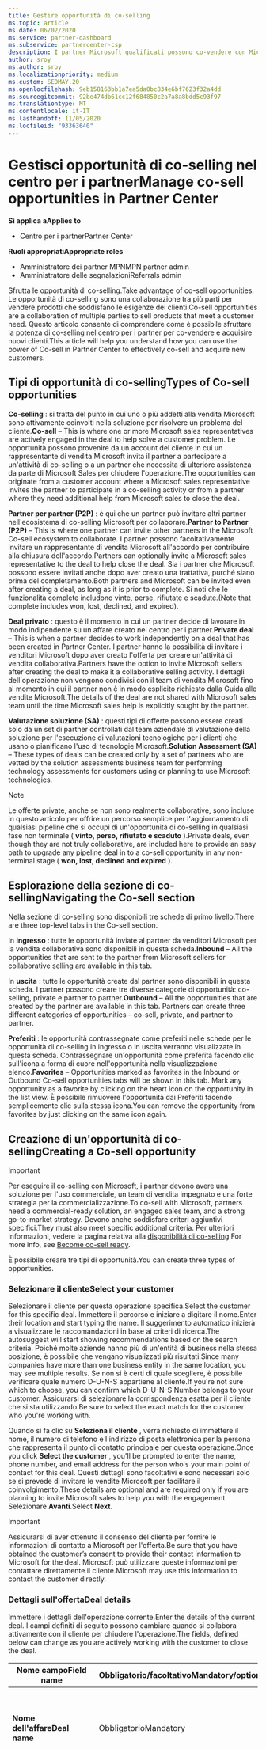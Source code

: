 ```yaml
---
title: Gestire opportunità di co-selling
ms.topic: article
ms.date: 06/02/2020
ms.service: partner-dashboard
ms.subservice: partnercenter-csp
description: I partner Microsoft qualificati possono co-vendere con Microsoft. Scopri come definire le offerte, invitare Microsoft a collaborare o visualizzare le offerte inviate.
author: sroy
ms.author: sroy
ms.localizationpriority: medium
ms.custom: SEOMAY.20
ms.openlocfilehash: 9eb158163bb1a7ea5da0bc834e6bf7623f32a4dd
ms.sourcegitcommit: 92be474db61cc12f684850c2a7a8a8bdd5c93f97
ms.translationtype: MT
ms.contentlocale: it-IT
ms.lasthandoff: 11/05/2020
ms.locfileid: "93363640"
---
```

# <a name="manage-co-sell-opportunities-in-partner-center"></a><span data-ttu-id="d4bce-104">Gestisci opportunità di co-selling nel centro per i partner</span><span class="sxs-lookup"><span data-stu-id="d4bce-104">Manage co-sell opportunities in Partner Center</span></span>

<span data-ttu-id="d4bce-105">**Si applica a**</span><span class="sxs-lookup"><span data-stu-id="d4bce-105">**Applies to**</span></span>

- <span data-ttu-id="d4bce-106">Centro per i partner</span><span class="sxs-lookup"><span data-stu-id="d4bce-106">Partner Center</span></span>

<span data-ttu-id="d4bce-107">**Ruoli appropriati**</span><span class="sxs-lookup"><span data-stu-id="d4bce-107">**Appropriate roles**</span></span>

- <span data-ttu-id="d4bce-108">Amministratore dei partner MPN</span><span class="sxs-lookup"><span data-stu-id="d4bce-108">MPN partner admin</span></span>
- <span data-ttu-id="d4bce-109">Amministratore delle segnalazioni</span><span class="sxs-lookup"><span data-stu-id="d4bce-109">Referrals admin</span></span>

<span data-ttu-id="d4bce-110">Sfrutta le opportunità di co-selling.</span><span class="sxs-lookup"><span data-stu-id="d4bce-110">Take advantage of co-sell opportunities.</span></span>  <span data-ttu-id="d4bce-111">Le opportunità di co-selling sono una collaborazione tra più parti per vendere prodotti che soddisfano le esigenze dei clienti.</span><span class="sxs-lookup"><span data-stu-id="d4bce-111">Co-sell opportunities are a collaboration of multiple parties to sell products that meet a customer need.</span></span> <span data-ttu-id="d4bce-112">Questo articolo consente di comprendere come è possibile sfruttare la potenza di co-selling nel centro per i partner per co-vendere e acquisire nuovi clienti.</span><span class="sxs-lookup"><span data-stu-id="d4bce-112">This article will help you understand how you can use the power of Co-sell in Partner Center to effectively co-sell and acquire new customers.</span></span>

## <a name="types-of-co-sell-opportunities"></a><span data-ttu-id="d4bce-113">Tipi di opportunità di co-selling</span><span class="sxs-lookup"><span data-stu-id="d4bce-113">Types of Co-sell opportunities</span></span>

<span data-ttu-id="d4bce-114">**Co-selling** : si tratta del punto in cui uno o più addetti alla vendita Microsoft sono attivamente coinvolti nella soluzione per risolvere un problema del cliente.</span><span class="sxs-lookup"><span data-stu-id="d4bce-114">**Co-sell** – This is where one or more Microsoft sales representatives are actively engaged in the deal to help solve a customer problem.</span></span> <span data-ttu-id="d4bce-115">Le opportunità possono provenire da un account del cliente in cui un rappresentante di vendita Microsoft invita il partner a partecipare a un'attività di co-selling o a un partner che necessita di ulteriore assistenza da parte di Microsoft Sales per chiudere l'operazione.</span><span class="sxs-lookup"><span data-stu-id="d4bce-115">The opportunities can originate from a customer account where a Microsoft sales representative invites the partner to participate in a co-selling activity or from a partner where they need additional help from Microsoft sales to close the deal.</span></span>

<span data-ttu-id="d4bce-116">**Partner per partner (P2P)** : è qui che un partner può invitare altri partner nell'ecosistema di co-selling Microsoft per collaborare.</span><span class="sxs-lookup"><span data-stu-id="d4bce-116">**Partner to Partner (P2P)** – This is where one partner can invite other partners in the Microsoft Co-sell ecosystem to collaborate.</span></span> <span data-ttu-id="d4bce-117">I partner possono facoltativamente invitare un rappresentante di vendita Microsoft all'accordo per contribuire alla chiusura dell'accordo.</span><span class="sxs-lookup"><span data-stu-id="d4bce-117">Partners can optionally invite a Microsoft sales representative to the deal to help close the deal.</span></span> <span data-ttu-id="d4bce-118">Sia i partner che Microsoft possono essere invitati anche dopo aver creato una trattativa, purché siano prima del completamento.</span><span class="sxs-lookup"><span data-stu-id="d4bce-118">Both partners and Microsoft can be invited even after creating a deal, as long as it is prior to complete.</span></span> <span data-ttu-id="d4bce-119">Si noti che le funzionalità complete includono vinte, perse, rifiutate e scadute.</span><span class="sxs-lookup"><span data-stu-id="d4bce-119">(Note that complete includes won, lost, declined, and expired).</span></span>

<span data-ttu-id="d4bce-120">**Deal privato** : questo è il momento in cui un partner decide di lavorare in modo indipendente su un affare creato nel centro per i partner.</span><span class="sxs-lookup"><span data-stu-id="d4bce-120">**Private deal** – This is when a partner decides to work independently on a deal that has been created in  Partner Center.</span></span> <span data-ttu-id="d4bce-121">I partner hanno la possibilità di invitare i venditori Microsoft dopo aver creato l'offerta per creare un'attività di vendita collaborativa.</span><span class="sxs-lookup"><span data-stu-id="d4bce-121">Partners have the option to invite Microsoft sellers after creating the deal to make it a collaborative selling activity.</span></span> <span data-ttu-id="d4bce-122">I dettagli dell'operazione non vengono condivisi con il team di vendita Microsoft fino al momento in cui il partner non è in modo esplicito richiesto dalla Guida alle vendite Microsoft.</span><span class="sxs-lookup"><span data-stu-id="d4bce-122">The details of the deal are not shared with Microsoft sales team until the time Microsoft sales help is explicitly sought by the partner.</span></span>

<span data-ttu-id="d4bce-123">**Valutazione soluzione (SA)** : questi tipi di offerte possono essere creati solo da un set di partner controllati dal team aziendale di valutazione della soluzione per l'esecuzione di valutazioni tecnologiche per i clienti che usano o pianificano l'uso di tecnologie Microsoft.</span><span class="sxs-lookup"><span data-stu-id="d4bce-123">**Solution Assessment (SA)** – These types of deals can be created only by a set of partners who are vetted by the solution assessments business team for performing technology assessments for customers using or planning to use Microsoft technologies.</span></span>

> [!NOTE]
> <span data-ttu-id="d4bce-124">Le offerte private, anche se non sono realmente collaborative, sono incluse in questo articolo per offrire un percorso semplice per l'aggiornamento di qualsiasi pipeline che si occupi di un'opportunità di co-selling in qualsiasi fase non terminale ( **vinto, perso, rifiutato e scaduto** ).</span><span class="sxs-lookup"><span data-stu-id="d4bce-124">Private deals, even though they are not truly collaborative, are included here  to provide an easy path to upgrade any pipeline deal in to a co-sell opportunity in any non-terminal stage ( **won, lost, declined and expired** ).</span></span>

## <a name="navigating-the-co-sell-section"></a><span data-ttu-id="d4bce-125">Esplorazione della sezione di co-selling</span><span class="sxs-lookup"><span data-stu-id="d4bce-125">Navigating the Co-sell section</span></span>

<span data-ttu-id="d4bce-126">Nella sezione di co-selling sono disponibili tre schede di primo livello.</span><span class="sxs-lookup"><span data-stu-id="d4bce-126">There are three top-level tabs in the Co-sell section.</span></span>

<span data-ttu-id="d4bce-127">In **ingresso** : tutte le opportunità inviate al partner da venditori Microsoft per la vendita collaborativa sono disponibili in questa scheda.</span><span class="sxs-lookup"><span data-stu-id="d4bce-127">**Inbound** – All the opportunities that are sent to the partner from Microsoft sellers for collaborative selling are available in this tab.</span></span>

<span data-ttu-id="d4bce-128">In **uscita** : tutte le opportunità create dal partner sono disponibili in questa scheda. I partner possono creare tre diverse categorie di opportunità: co-selling, private e partner to partner.</span><span class="sxs-lookup"><span data-stu-id="d4bce-128">**Outbound** – All the opportunities that are created by the partner are available in this tab. Partners can create three different categories of opportunities – co-sell, private, and partner to partner.</span></span>

<span data-ttu-id="d4bce-129">**Preferiti** : le opportunità contrassegnate come preferiti nelle schede per le opportunità di co-selling in ingresso o in uscita verranno visualizzate in questa scheda. Contrassegnare un'opportunità come preferita facendo clic sull'icona a forma di cuore nell'opportunità nella visualizzazione elenco.</span><span class="sxs-lookup"><span data-stu-id="d4bce-129">**Favorites** – Opportunities marked as favorites in the Inbound or Outbound Co-sell opportunities tabs will be shown in this tab. Mark any opportunity as a favorite by clicking on the heart icon on the opportunity in the list view.</span></span> <span data-ttu-id="d4bce-130">È possibile rimuovere l'opportunità dai Preferiti facendo semplicemente clic sulla stessa icona.</span><span class="sxs-lookup"><span data-stu-id="d4bce-130">You can remove the opportunity from favorites by just clicking on the same icon again.</span></span>

## <a name="creating-a-co-sell-opportunity"></a><span data-ttu-id="d4bce-131">Creazione di un'opportunità di co-selling</span><span class="sxs-lookup"><span data-stu-id="d4bce-131">Creating a Co-sell opportunity</span></span>

> [!IMPORTANT]
> <span data-ttu-id="d4bce-132">Per eseguire il co-selling con Microsoft, i partner devono avere una soluzione per l'uso commerciale, un team di vendita impegnato e una forte strategia per la commercializzazione.</span><span class="sxs-lookup"><span data-stu-id="d4bce-132">To co-sell with Microsoft, partners need a commercial-ready solution, an engaged sales team, and a strong go-to-market strategy.</span></span> <span data-ttu-id="d4bce-133">Devono anche soddisfare criteri aggiuntivi specifici.</span><span class="sxs-lookup"><span data-stu-id="d4bce-133">They must also meet specific additional criteria.</span></span> <span data-ttu-id="d4bce-134">Per ulteriori informazioni, vedere la pagina relativa alla [disponibilità di co-selling](https://partner.microsoft.com/reach-customers/selling-with-microsoft#become-ready).</span><span class="sxs-lookup"><span data-stu-id="d4bce-134">For more info, see [Become co-sell ready](https://partner.microsoft.com/reach-customers/selling-with-microsoft#become-ready).</span></span>

<span data-ttu-id="d4bce-135">È possibile creare tre tipi di opportunità.</span><span class="sxs-lookup"><span data-stu-id="d4bce-135">You can create three types of opportunities.</span></span>

### <a name="select-your-customer"></a><span data-ttu-id="d4bce-136">Selezionare il cliente</span><span class="sxs-lookup"><span data-stu-id="d4bce-136">Select your customer</span></span>

<span data-ttu-id="d4bce-137">Selezionare il cliente per questa operazione specifica.</span><span class="sxs-lookup"><span data-stu-id="d4bce-137">Select the customer for this specific deal.</span></span> <span data-ttu-id="d4bce-138">Immettere il percorso e iniziare a digitare il nome.</span><span class="sxs-lookup"><span data-stu-id="d4bce-138">Enter their location and start typing the name.</span></span> <span data-ttu-id="d4bce-139">Il suggerimento automatico inizierà a visualizzare le raccomandazioni in base ai criteri di ricerca.</span><span class="sxs-lookup"><span data-stu-id="d4bce-139">The autosuggest will start showing recommendations based on the search criteria.</span></span> <span data-ttu-id="d4bce-140">Poiché molte aziende hanno più di un'entità di business nella stessa posizione, è possibile che vengano visualizzati più risultati.</span><span class="sxs-lookup"><span data-stu-id="d4bce-140">Since many companies have more than one business entity in the same location, you may see multiple results.</span></span> <span data-ttu-id="d4bce-141">Se non si è certi di quale scegliere, è possibile verificare quale numero D-U-N-S appartiene al cliente.</span><span class="sxs-lookup"><span data-stu-id="d4bce-141">If you're not sure which to choose, you can confirm which D-U-N-S Number belongs to your customer.</span></span> <span data-ttu-id="d4bce-142">Assicurarsi di selezionare la corrispondenza esatta per il cliente che si sta utilizzando.</span><span class="sxs-lookup"><span data-stu-id="d4bce-142">Be sure to select the exact match for the customer who you're working with.</span></span>

<span data-ttu-id="d4bce-143">Quando si fa clic su **Seleziona il cliente** , verrà richiesto di immettere il nome, il numero di telefono e l'indirizzo di posta elettronica per la persona che rappresenta il punto di contatto principale per questa operazione.</span><span class="sxs-lookup"><span data-stu-id="d4bce-143">Once you click **Select the customer** , you'll be prompted to enter the name, phone number, and email address for the person who's your main point of contact for this deal.</span></span> <span data-ttu-id="d4bce-144">Questi dettagli sono facoltativi e sono necessari solo se si prevede di invitare le vendite Microsoft per facilitare il coinvolgimento.</span><span class="sxs-lookup"><span data-stu-id="d4bce-144">These details are optional and are required only if you are planning to invite Microsoft sales to help you with the engagement.</span></span> <span data-ttu-id="d4bce-145">Selezionare **Avanti**.</span><span class="sxs-lookup"><span data-stu-id="d4bce-145">Select **Next**.</span></span>

> [!IMPORTANT]
> <span data-ttu-id="d4bce-146">Assicurarsi di aver ottenuto il consenso del cliente per fornire le informazioni di contatto a Microsoft per l'offerta.</span><span class="sxs-lookup"><span data-stu-id="d4bce-146">Be sure that you have obtained the customer’s consent to provide their contact information to Microsoft for the deal.</span></span> <span data-ttu-id="d4bce-147">Microsoft può utilizzare queste informazioni per contattare direttamente il cliente.</span><span class="sxs-lookup"><span data-stu-id="d4bce-147">Microsoft may use this information to contact the customer directly.</span></span>

### <a name="deal-details"></a><span data-ttu-id="d4bce-148">Dettagli sull'offerta</span><span class="sxs-lookup"><span data-stu-id="d4bce-148">Deal details</span></span>

<span data-ttu-id="d4bce-149">Immettere i dettagli dell'operazione corrente.</span><span class="sxs-lookup"><span data-stu-id="d4bce-149">Enter the details of the current deal.</span></span> <span data-ttu-id="d4bce-150">I campi definiti di seguito possono cambiare quando si collabora attivamente con il cliente per chiudere l'operazione.</span><span class="sxs-lookup"><span data-stu-id="d4bce-150">The fields, defined below can change as you are  actively working with the customer to close the deal.</span></span>

| <span data-ttu-id="d4bce-151">**Nome campo**</span><span class="sxs-lookup"><span data-stu-id="d4bce-151">**Field name**</span></span> | <span data-ttu-id="d4bce-152">**Obbligatorio/facoltativo**</span><span class="sxs-lookup"><span data-stu-id="d4bce-152">**Mandatory/optional**</span></span> | <span data-ttu-id="d4bce-153">**Informazioni dettagliate**</span><span class="sxs-lookup"><span data-stu-id="d4bce-153">**Details**</span></span> |
|-------------|--------|-------|
|<span data-ttu-id="d4bce-154">**Nome dell'affare**</span><span class="sxs-lookup"><span data-stu-id="d4bce-154">**Deal name**</span></span> | <span data-ttu-id="d4bce-155">Obbligatorio</span><span class="sxs-lookup"><span data-stu-id="d4bce-155">Mandatory</span></span> | <span data-ttu-id="d4bce-156">Nome descrittivo per identificare l'operazione in un secondo momento.</span><span class="sxs-lookup"><span data-stu-id="d4bce-156">The friendly name to identify your deal at a later point of time.</span></span> |
|<span data-ttu-id="d4bce-157">**Posizione**</span><span class="sxs-lookup"><span data-stu-id="d4bce-157">**Location**</span></span>| <span data-ttu-id="d4bce-158">Obbligatorio</span><span class="sxs-lookup"><span data-stu-id="d4bce-158">Mandatory</span></span> | <span data-ttu-id="d4bce-159">Ambito del percorso MPN del riferimento.</span><span class="sxs-lookup"><span data-stu-id="d4bce-159">The MPN location scope of the referral.</span></span> <span data-ttu-id="d4bce-160">I riferimenti agli utenti con questo ambito di località possono visualizzare i riferimenti se fanno parte del team.</span><span class="sxs-lookup"><span data-stu-id="d4bce-160">Referral users with this location scope can view the referrals if they are part of the team.</span></span> <span data-ttu-id="d4bce-161">I riferimenti agli amministratori e agli amministratori di riferimento con ambito globale possono visualizzare i riferimenti indipendentemente dalla posizione.</span><span class="sxs-lookup"><span data-stu-id="d4bce-161">Referral admins and referral admins with global scope can view the referrals irrespective of the location.</span></span> <span data-ttu-id="d4bce-162">Non è possibile modificare il percorso dopo aver creato il riferimento.</span><span class="sxs-lookup"><span data-stu-id="d4bce-162">Location cannot be edited after creating the referral.</span></span>|
|<span data-ttu-id="d4bce-163">**Valore stimato**</span><span class="sxs-lookup"><span data-stu-id="d4bce-163">**Estimated value**</span></span> | <span data-ttu-id="d4bce-164">Obbligatorio</span><span class="sxs-lookup"><span data-stu-id="d4bce-164">Mandatory</span></span> | <span data-ttu-id="d4bce-165">Il valore dell'operazione in base alle informazioni disponibili durante la creazione dell'operazione.</span><span class="sxs-lookup"><span data-stu-id="d4bce-165">The value of the deal based on the information available while creating the deal.</span></span>|
|<span data-ttu-id="d4bce-166">**Data di chiusura stimata**</span><span class="sxs-lookup"><span data-stu-id="d4bce-166">**Estimated close date**</span></span>| <span data-ttu-id="d4bce-167">Obbligatorio</span><span class="sxs-lookup"><span data-stu-id="d4bce-167">Mandatory</span></span>| <span data-ttu-id="d4bce-168">Data in base alla quale si prevede di chiudere l'accordo con il cliente.</span><span class="sxs-lookup"><span data-stu-id="d4bce-168">The date by which you expect to close the deal with the customer.</span></span> |
|<span data-ttu-id="d4bce-169">**ID CRM**</span><span class="sxs-lookup"><span data-stu-id="d4bce-169">**CRM ID**</span></span>| <span data-ttu-id="d4bce-170">Facoltativo</span><span class="sxs-lookup"><span data-stu-id="d4bce-170">Optional</span></span> | <span data-ttu-id="d4bce-171">Contrassegnare l'operazione con l'ID dell'opportunità nel rispettivo CRM a scopo di verifica.</span><span class="sxs-lookup"><span data-stu-id="d4bce-171">Tag the deal with the ID of the opportunity in your respective CRM for tracking purpose.</span></span>|
|<span data-ttu-id="d4bce-172">**ID campagna di marketing**</span><span class="sxs-lookup"><span data-stu-id="d4bce-172">**Marketing campaign ID**</span></span>| <span data-ttu-id="d4bce-173">Facoltativo</span><span class="sxs-lookup"><span data-stu-id="d4bce-173">Optional</span></span> | <span data-ttu-id="d4bce-174">Acquisisci la campagna di marketing che ha generato il problema.</span><span class="sxs-lookup"><span data-stu-id="d4bce-174">Capture the marketing campaign that resulted in the deal.</span></span> <span data-ttu-id="d4bce-175">Questo file può aiutare a tenere traccia del ROI di una determinata campagna se si contrassegnano tutte le offerte originate dalla campagna con lo stesso ID.</span><span class="sxs-lookup"><span data-stu-id="d4bce-175">This filed can help you track the ROI of a certain campaign if you tag all the deals originating from the campaign with the same ID.</span></span>|
|<span data-ttu-id="d4bce-176">**Note**</span><span class="sxs-lookup"><span data-stu-id="d4bce-176">**Notes**</span></span>| <span data-ttu-id="d4bce-177">Facoltativo</span><span class="sxs-lookup"><span data-stu-id="d4bce-177">Optional</span></span> | <span data-ttu-id="d4bce-178">Aggiornare tutte le informazioni più recenti per fornire visibilità ad altri dipendenti della società che operano sulla stessa attività o per provare a comprendere lo stato attuale dell'affare.</span><span class="sxs-lookup"><span data-stu-id="d4bce-178">Update all the latest information to provide visibility to other employees from your company working on the same deal or trying to understand the current state of the deal.</span></span> <span data-ttu-id="d4bce-179">È anche possibile usarlo come comunicazione su record per le discussioni tra i venditori Microsoft o altri partner con la società.</span><span class="sxs-lookup"><span data-stu-id="d4bce-179">You can also use this as a communication on record for discussions between Microsoft sellers/other partners with your company.</span></span>|

### <a name="add-team-members"></a><span data-ttu-id="d4bce-180">Aggiungere membri al team</span><span class="sxs-lookup"><span data-stu-id="d4bce-180">Add team members</span></span>

<span data-ttu-id="d4bce-181">Dopo aver aggiunto i dettagli dell'operazione, aggiungere i dipendenti che lavoreranno a questa operazione specifica.</span><span class="sxs-lookup"><span data-stu-id="d4bce-181">After adding the deal details, add the employees that will be working on this specific deal.</span></span> <span data-ttu-id="d4bce-182">Sarà necessario immettere il nome, il numero di telefono e l'indirizzo di posta elettronica del dipendente.</span><span class="sxs-lookup"><span data-stu-id="d4bce-182">You will need to enter the name, phone number, and email address of the employee.</span></span> <span data-ttu-id="d4bce-183">Questi dettagli sono obbligatori ed è necessario avere almeno un contatto con tutti i dettagli immessi per creare un'operazione.</span><span class="sxs-lookup"><span data-stu-id="d4bce-183">These details are mandatory, and you need to have at least one contact with all the details entered for you to create a deal.</span></span> <span data-ttu-id="d4bce-184">Questi dettagli possono essere modificati anche dopo la creazione di una trattativa.</span><span class="sxs-lookup"><span data-stu-id="d4bce-184">These details can be changed even after creating a deal.</span></span> <span data-ttu-id="d4bce-185">I contatti recenti dalle trattative precedenti vengono visualizzati sul lato destro per aggiungerli rapidamente all'affare.</span><span class="sxs-lookup"><span data-stu-id="d4bce-185">Recent contacts from your previous deals are shown on the right side for you to quickly add them to the deal.</span></span> <span data-ttu-id="d4bce-186">Per le offerte P2P, il team può avere dipendenti della società e della società che invia l'invito.</span><span class="sxs-lookup"><span data-stu-id="d4bce-186">For P2P deals, the team can have employees from both your company and the company sending the invitation.</span></span>

### <a name="add-solutions"></a><span data-ttu-id="d4bce-187">Aggiungi soluzioni</span><span class="sxs-lookup"><span data-stu-id="d4bce-187">Add solution(s)</span></span>

<span data-ttu-id="d4bce-188">In questa sezione è necessario fornire le informazioni correlate alle soluzioni che faranno parte di questa operazione.</span><span class="sxs-lookup"><span data-stu-id="d4bce-188">In this section, you need to provide the information related to the solutions that will be part of this deal.</span></span> <span data-ttu-id="d4bce-189">Si tratta di una sezione obbligatoria in cui è necessario aggiungere almeno una soluzione per creare un'operazione.</span><span class="sxs-lookup"><span data-stu-id="d4bce-189">This is a mandatory section where you must add at least one solution to create a deal.</span></span> <span data-ttu-id="d4bce-190">I dettagli della soluzione possono essere modificati dopo la creazione di una trattativa.</span><span class="sxs-lookup"><span data-stu-id="d4bce-190">The solution details can be changed after creating a deal.</span></span> <span data-ttu-id="d4bce-191">Sono disponibili più tipi di soluzioni che possono essere aggiunte a un'operazione, descritte di seguito.</span><span class="sxs-lookup"><span data-stu-id="d4bce-191">There are multiple types of solutions that can be added to a deal, which are described below</span></span>

- <span data-ttu-id="d4bce-192">**Soluzioni aziendali:** Si tratta di soluzioni pronte per la co-selling pubblicate dall'azienda</span><span class="sxs-lookup"><span data-stu-id="d4bce-192">**My company’s solutions:** These are co-sell ready solutions that are published by your company</span></span>
- <span data-ttu-id="d4bce-193">**Microsoft:** Si tratta di soluzioni di proprietà di Microsoft</span><span class="sxs-lookup"><span data-stu-id="d4bce-193">**Microsoft:** These are solutions owned by Microsoft</span></span>
- <span data-ttu-id="d4bce-194">**Altre soluzioni di terze parti:** Si tratta di soluzioni pronte per la co-selling pubblicate da altri partner nell'ecosistema di co-selling Microsoft</span><span class="sxs-lookup"><span data-stu-id="d4bce-194">**Other third-party solutions:** These are co-sell ready solutions that are published by other partners in the Microsoft co-sell ecosystem</span></span>
- <span data-ttu-id="d4bce-195">**Valutazioni della soluzione:** Questi sono i tipi di valutazione che possono essere selezionati da un partner idoneo in base alle esigenze del cliente</span><span class="sxs-lookup"><span data-stu-id="d4bce-195">**Solution Assessments:** These are the assessment types, which an eligible partner can select based on the customer need</span></span>

> [!Important]
> <span data-ttu-id="d4bce-196">È possibile selezionare un solo tipo di valutazione per un'operazione di valutazione della soluzione e non è possibile aggiungere altre soluzioni.</span><span class="sxs-lookup"><span data-stu-id="d4bce-196">Only one assessment type can be selected for a solution assessment deal and no other solutions can be added.</span></span> <span data-ttu-id="d4bce-197">Una volta selezionata la valutazione della soluzione, il partner deve scegliere il percorso per la creazione della valutazione.</span><span class="sxs-lookup"><span data-stu-id="d4bce-197">Once a solution assessment is selected, the partner has to choose the location for which the assessment is being created.</span></span> <span data-ttu-id="d4bce-198">Questa operazione è necessaria per i pagamenti corretti per gli incentivi.</span><span class="sxs-lookup"><span data-stu-id="d4bce-198">This is needed for correct incentive payouts.</span></span>

<span data-ttu-id="d4bce-199">Dopo aver fornito le informazioni sulla soluzione, fare clic su Avanti per passare alla sezione in cui è possibile decidere il tipo di vendita.</span><span class="sxs-lookup"><span data-stu-id="d4bce-199">Once you have provided the solution information, select Next to move to the section where you can decide the selling type.</span></span> <span data-ttu-id="d4bce-200">Se si scelgono soluzioni dalle prime tre opzioni e non da una valutazione della soluzione, sono disponibili tre opzioni:</span><span class="sxs-lookup"><span data-stu-id="d4bce-200">You have three options if you chose solutions from the first three options and not a solution assessment:</span></span>

<span data-ttu-id="d4bce-201">**Deal privato** : se non si invita Microsoft e si crea un impegno in questo passaggio, sarà di tipo pipeline privata.</span><span class="sxs-lookup"><span data-stu-id="d4bce-201">**Private deal** : If you don’t invite Microsoft and create an engagement at this step, it will be of the type private pipeline.</span></span> <span data-ttu-id="d4bce-202">I venditori Microsoft non avranno visibilità sui dettagli di questa trattativa.</span><span class="sxs-lookup"><span data-stu-id="d4bce-202">Microsoft sellers will have no visibility into the details of this deal.</span></span>

> [!Important]
> <span data-ttu-id="d4bce-203">La registrazione dell'accordo non è applicabile per le offerte private.</span><span class="sxs-lookup"><span data-stu-id="d4bce-203">Deal registration is not applicable for Private deals.</span></span> <span data-ttu-id="d4bce-204">Prestare attenzione durante la creazione di un affare privato con soluzioni idonee per gli incentivi, in quanto non saranno idonee per la registrazione di Deal nel centro per i partner.</span><span class="sxs-lookup"><span data-stu-id="d4bce-204">Exercise caution while creating a private deal with incentive eligible solutions as they will not be eligible for deal registration in Partner Center.</span></span>

<span data-ttu-id="d4bce-205">**Deal di co-selling:** Se si seleziona un'opzione diversa da quella predefinita per la domanda **"identificare il tipo di supporto da Microsoft"** , l'affare si riferisce a un'operazione di co-selling in cui un venditore Microsoft può potenzialmente aiutarti a chiudere l'accordo.</span><span class="sxs-lookup"><span data-stu-id="d4bce-205">**Co-sell deal:** If you select any option other than the default selection for the question **“Identify the type of help you'd like from Microsoft”** , the deal turns in to a co-sell deal where a Microsoft seller can potentially help you with closing the deal.</span></span> <span data-ttu-id="d4bce-206">Una richiesta di assistenza da parte di Microsoft non garantisce che un venditore Microsoft parteciperà all'accordo.</span><span class="sxs-lookup"><span data-stu-id="d4bce-206">A request for help from Microsoft is no guarantee that a Microsoft seller will participate in the deal.</span></span> <span data-ttu-id="d4bce-207">I rappresentanti di vendita Microsoft hanno a disposizione 14 giorni per decidere se desiderano partecipare.</span><span class="sxs-lookup"><span data-stu-id="d4bce-207">Microsoft sales representatives have 14 days to decide if they want to participate.</span></span> <span data-ttu-id="d4bce-208">Nella sezione Note, assicurarsi di identificare il tipo di Guida desiderato.</span><span class="sxs-lookup"><span data-stu-id="d4bce-208">In the notes section, be sure to identify the type of help you want.</span></span>

<span data-ttu-id="d4bce-209">**Deal da partner a partner (P2P)** : è possibile invitare altri partner nell'affare facendo clic sul collegamento invita partner.</span><span class="sxs-lookup"><span data-stu-id="d4bce-209">**Partner to Partner (P2P) deal** : You can invite other partners to the deal by clicking on the Invite partner link.</span></span> <span data-ttu-id="d4bce-210">Di seguito è riportato il processo per la creazione di un affare P2P.</span><span class="sxs-lookup"><span data-stu-id="d4bce-210">Below is the process for creating a P2P deal.</span></span>

- <span data-ttu-id="d4bce-211">**Selezionare un partner:** Dopo aver fatto clic su invita partner, sarà possibile iniziare a digitare il nome del partner per ottenere l'elenco suggerito di partner corrispondenti al nome immesso.</span><span class="sxs-lookup"><span data-stu-id="d4bce-211">**Select a partner:** After clicking on Invite partner, you will be able to  start typing the partner name to get suggested list of partners matching the name that you are entering.</span></span> <span data-ttu-id="d4bce-212">Selezionare il partner a cui si è interessati per inserire dettagli aggiuntivi per il partner.</span><span class="sxs-lookup"><span data-stu-id="d4bce-212">Select the partner you are interested in to fill additional details for that partner.</span></span> <span data-ttu-id="d4bce-213">È possibile cercare solo i partner che si trovano nell'ecosistema di co-selling Microsoft e che stanno effettuando la transazione nel centro per i partner.</span><span class="sxs-lookup"><span data-stu-id="d4bce-213">You can only search for partners who are in the Microsoft Co-sell ecosystem and are transacting in Partner Center.</span></span>

- <span data-ttu-id="d4bce-214">**Data di chiusura stimata:** Si tratta della data in cui si prevede che il partner invitato debba completare la propria parte dell'operazione.</span><span class="sxs-lookup"><span data-stu-id="d4bce-214">**Estimated close date:** This is the date by which you expect the invited partner to complete their part of the deal.</span></span> <span data-ttu-id="d4bce-215">La data è precompilata in modo da poter scegliere di modificare la data solo se necessario.</span><span class="sxs-lookup"><span data-stu-id="d4bce-215">The date is pre-filled so that you can choose to modify the date only if necessary.</span></span> <span data-ttu-id="d4bce-216">Si tratta di un campo obbligatorio che può essere modificato dal partner da invitare dopo aver creato l'accordo.</span><span class="sxs-lookup"><span data-stu-id="d4bce-216">It is a mandatory field and can be edited by the partner you are inviting after creating the deal.</span></span> <span data-ttu-id="d4bce-217">Il campo non può essere modificato dopo la creazione dell'operazione.</span><span class="sxs-lookup"><span data-stu-id="d4bce-217">You can’t modify this field after creating the deal.</span></span>

- <span data-ttu-id="d4bce-218">**Valore stimato e valuta:** Questo è il valore della questione che il partner invitato avrà nell'intera operazione.</span><span class="sxs-lookup"><span data-stu-id="d4bce-218">**Estimated value and currency:** This is the value of the deal that the invited partner will have in the overall deal.</span></span> <span data-ttu-id="d4bce-219">Assicurarsi di immettere il valore corretto, in modo che il partner invitato possa decidere se desidera partecipare o meno al problema.</span><span class="sxs-lookup"><span data-stu-id="d4bce-219">Make sure that you enter correct value here so that the invited partner can decide if they want to be a part of the deal or not.</span></span> <span data-ttu-id="d4bce-220">Il partner invitato può modificare questo valore dopo la creazione dell'operazione.</span><span class="sxs-lookup"><span data-stu-id="d4bce-220">The invited partner can change this value after creating the deal.</span></span> <span data-ttu-id="d4bce-221">Il campo non può essere modificato dopo la creazione dell'operazione.</span><span class="sxs-lookup"><span data-stu-id="d4bce-221">You cannot modify this field after creating the deal.</span></span>

- <span data-ttu-id="d4bce-222">**Note:** Aggiungere i dettagli per i motivi per cui si invita il partner a partecipare a questa operazione.</span><span class="sxs-lookup"><span data-stu-id="d4bce-222">**Notes:** Add the details for why you are inviting the partner to be a part of this deal.</span></span> <span data-ttu-id="d4bce-223">Le informazioni dettagliate consentiranno al partner invitato di decidere se desiderano partecipare.</span><span class="sxs-lookup"><span data-stu-id="d4bce-223">Detailed information will help the invited partner to decide if they want to participate.</span></span>

- <span data-ttu-id="d4bce-224">**Aggiungere il team:** Aggiungere i dipendenti della società che collaboreranno con il partner invitato.</span><span class="sxs-lookup"><span data-stu-id="d4bce-224">**Add your team:** Add the employees from your company who will be working with the invited partner.</span></span> <span data-ttu-id="d4bce-225">Se il partner invitato accetta l'accordo, potrà aggiungere i propri dipendenti in modo che entrambe le aziende abbiano una visualizzazione dell'intero team che collabora alla trattazione.</span><span class="sxs-lookup"><span data-stu-id="d4bce-225">If the invited partner accepts the deal, they can add their own employees so that both companies have a view of the entire team collaborating on the deal.</span></span> <span data-ttu-id="d4bce-226">È possibile modificare questi dettagli solo prima di creare l'operazione.</span><span class="sxs-lookup"><span data-stu-id="d4bce-226">You can only modify these details before creating the deal.</span></span> <span data-ttu-id="d4bce-227">I dettagli relativi ai dipendenti immessi nei dati dell'affare sono precompilati per semplificare la scelta dei dipendenti che lavorano con questo partner specifico.</span><span class="sxs-lookup"><span data-stu-id="d4bce-227">Employee details entered in your deal data are pre-filled to make it easier for you to choose the employees who be working with this specific partner.</span></span>

- <span data-ttu-id="d4bce-228">**Aggiungi soluzioni:**  Aggiungere alla tabella le soluzioni che si desidera vengano portate dal partner invitato.</span><span class="sxs-lookup"><span data-stu-id="d4bce-228">**Add solutions:**  Add the solutions that you want the invited partner to bring to the table.</span></span> <span data-ttu-id="d4bce-229">Almeno una soluzione è obbligatoria.</span><span class="sxs-lookup"><span data-stu-id="d4bce-229">At least one solution is mandatory.</span></span> <span data-ttu-id="d4bce-230">Il partner invitato può modificare le soluzioni dopo aver accettato l'invito.</span><span class="sxs-lookup"><span data-stu-id="d4bce-230">The invited partner can modify the solutions once they accept the invitation.</span></span>

- <span data-ttu-id="d4bce-231">**Identificare il tipo di guida:** Identificare il tipo di guida: Infine, identificare la guida specifica richiesta dal partner invitato.</span><span class="sxs-lookup"><span data-stu-id="d4bce-231">**Identify the type of help:** Identify the type of help:  Finally, identify the specific help you need from the invited partner.</span></span>

<span data-ttu-id="d4bce-232">Ripetere questa operazione per tutti i partner che si desidera invitare a partecipare a questa operazione.</span><span class="sxs-lookup"><span data-stu-id="d4bce-232">Repeat this for all the partners you want to invite to be a part of this deal.</span></span> <span data-ttu-id="d4bce-233">Un partner per l'offerta partner può anche fare in modo che i venditori Microsoft siano invitati a collaborare con Microsoft e con i partner.</span><span class="sxs-lookup"><span data-stu-id="d4bce-233">A partner to partner deal can also have Microsoft seller involved where you are inviting both Microsoft and the partners to the deal.</span></span> <span data-ttu-id="d4bce-234">È anche possibile invitare Microsoft e i partner in un secondo momento, dopo aver creato l'accordo.</span><span class="sxs-lookup"><span data-stu-id="d4bce-234">You can also invite both Microsoft and the partners later, after creating the deal.</span></span>

## <a name="responding-to-a-co-sell-opportunity"></a><span data-ttu-id="d4bce-235">Risposta a un'opportunità di co-selling</span><span class="sxs-lookup"><span data-stu-id="d4bce-235">Responding to a co-sell opportunity</span></span>

<span data-ttu-id="d4bce-236">Ogni opportunità viene spostata in un ciclo di vita.</span><span class="sxs-lookup"><span data-stu-id="d4bce-236">Each opportunity moves through a life cycle of its own.</span></span>

### <a name="received-stage"></a><span data-ttu-id="d4bce-237">Fase ricezione</span><span class="sxs-lookup"><span data-stu-id="d4bce-237">Received stage</span></span>

<span data-ttu-id="d4bce-238">In questa fase, se è stata ricevuta una nuova opportunità di co-selling da un venditore Microsoft o da altri partner nell'ecosistema di co-selling Microsoft, esaminare i dettagli e contattare il cliente se si desidera ottenere ulteriori informazioni sulle esigenze aziendali.</span><span class="sxs-lookup"><span data-stu-id="d4bce-238">In this stage, if you have received a new Co-sell opportunity either from a Microsoft seller or from other partners in the Microsoft Co-sell ecosystem, review the details, and feel free to contact the customer if you want to learn more about their business needs.</span></span> <span data-ttu-id="d4bce-239">In questa fase è possibile eseguire due operazioni.</span><span class="sxs-lookup"><span data-stu-id="d4bce-239">You can take two actions in this stage.</span></span> <span data-ttu-id="d4bce-240">accettare o rifiutare il riferimento:</span><span class="sxs-lookup"><span data-stu-id="d4bce-240">accept or decline the referral:</span></span>

- <span data-ttu-id="d4bce-241">**Accetta:** Immettere un nome per l'operazione, modificare il valore dell'affare stimato e l'intervallo di tempo di acquisto stimato in base alla verifica.</span><span class="sxs-lookup"><span data-stu-id="d4bce-241">**Accept:** Enter a name for the deal, edit the estimated deal value, and the estimated purchase timeframe based on your review.</span></span> <span data-ttu-id="d4bce-242">Una volta stabilito il contatto con il cliente, è necessario fornire le informazioni nel campo **Note** per ulteriori informazioni su ciò che il cliente sta cercando.</span><span class="sxs-lookup"><span data-stu-id="d4bce-242">Once you established the contact with the customer, you should provide info in the **Notes** field to explain more about what the customer is looking for.</span></span> <span data-ttu-id="d4bce-243">Facoltativamente, è possibile immettere l'ID CRM (solo per riferimento), l'ID della campagna di marketing che ha comportato la rispettiva opportunità e aggiungere contatti dall'azienda che lavorerà a questa operazione.</span><span class="sxs-lookup"><span data-stu-id="d4bce-243">You can optionally enter your CRM ID here (for your reference only), the marketing campaign ID that resulted in the respective opportunity and add contacts from your company who will be working on this deal.</span></span>

- <span data-ttu-id="d4bce-244">Al termine, fare clic su **Avanti**.</span><span class="sxs-lookup"><span data-stu-id="d4bce-244">When you're finished, select **Next**.</span></span> <span data-ttu-id="d4bce-245">Il riferimento verrà spostato nella **fase successiva** , il che significa che si prevede di coinvolgere attivamente il cliente per soddisfare le proprie esigenze.</span><span class="sxs-lookup"><span data-stu-id="d4bce-245">We'll move the referral to **the next stage** , which means you plan to actively engage with the customer to address their need.</span></span> <span data-ttu-id="d4bce-246">Queste informazioni verranno usate anche per aiutare a trovare le offerte simili in futuro.</span><span class="sxs-lookup"><span data-stu-id="d4bce-246">We'll also use this information to help you find similar deals in the future.</span></span>

- <span data-ttu-id="d4bce-247">**Rifiuta** : selezionare il motivo per cui si sta declinando il problema e aggiungere eventuali note che si desidera includere, quindi selezionare **Chiudi l'operazione**.</span><span class="sxs-lookup"><span data-stu-id="d4bce-247">**Decline** : Select the reason you're declining the deal and add any notes you'd like to include, then select **Close deal**.</span></span> <span data-ttu-id="d4bce-248">Verrà archiviato come **rifiutato** e verrà inviata una notifica a Microsoft o al partner che ha inviato questa opportunità.</span><span class="sxs-lookup"><span data-stu-id="d4bce-248">We'll archive it as **Declined** and notify either Microsoft or the partner who sent you this opportunity.</span></span>

- <span data-ttu-id="d4bce-249">Se non si risponde entro il tempo previsto (attualmente 14 giorni), lo si archivierà come **scaduto** e si invierà una notifica a Microsoft o al partner che ha inviato questa opportunità.</span><span class="sxs-lookup"><span data-stu-id="d4bce-249">If you don't respond within the allotted time (currently 14 days), we'll archive it as **Expired** and notify either Microsoft or the partner who sent you this opportunity.</span></span>

### <a name="accepted-stage"></a><span data-ttu-id="d4bce-250">Fase accettata</span><span class="sxs-lookup"><span data-stu-id="d4bce-250">Accepted stage</span></span>

<span data-ttu-id="d4bce-251">Lavora per concludere la trattativa con il cliente.</span><span class="sxs-lookup"><span data-stu-id="d4bce-251">Work to close the deal with the customer.</span></span> <span data-ttu-id="d4bce-252">Se si desidera modificare le informazioni fornite per un riferimento accettato, selezionare **modifica**.</span><span class="sxs-lookup"><span data-stu-id="d4bce-252">If you want to change any of the information you've provided for an accepted referral, select **Edit**.</span></span> <span data-ttu-id="d4bce-253">È quindi possibile aggiornare il nome dell'affare, la data di acquisto stimata, il valore stimato, le note, l'ID CRM e/o l'ID della campagna di marketing.</span><span class="sxs-lookup"><span data-stu-id="d4bce-253">You can then update the deal name, estimated purchase date, estimated value, notes, CRM ID and/or the marketing campaign ID.</span></span>  <span data-ttu-id="d4bce-254">È anche possibile selezionare **Aggiungi il team** per specificare il nome, il numero di telefono e gli indirizzi di posta elettronica di qualsiasi altra persona che sta lavorando al problema.</span><span class="sxs-lookup"><span data-stu-id="d4bce-254">You can also select **Add your team** to provide the name, phone number, and email addresses of any additional people who are working on the deal.</span></span> <span data-ttu-id="d4bce-255">Le soluzioni possono anche essere modificate in base alle esigenze del cliente.</span><span class="sxs-lookup"><span data-stu-id="d4bce-255">Solutions can also be edited based on the customer need.</span></span>

<span data-ttu-id="d4bce-256">Per impostazione predefinita, tutte le offerte create sono in fase di accettazione.</span><span class="sxs-lookup"><span data-stu-id="d4bce-256">All the deals you have created are in Accepted stage by default.</span></span>

<span data-ttu-id="d4bce-257">Una volta iniziato a lavorare sull'accordo, è possibile specificare i dettagli dello stato di avanzamento che si sta effettuando contrassegnando le fasi di vendita nel ciclo di vita dell'accordo.</span><span class="sxs-lookup"><span data-stu-id="d4bce-257">Once you started working on the deal, you can provide the details of the progress that you are making by marking the sales stages in the deal lifecycle.</span></span> <span data-ttu-id="d4bce-258">Il ciclo di vita dell'affare prevede quattro fasi, oltre all'accettazione o alla creazione iniziale e alle fasi finali vinte o perse, come indicato di seguito.</span><span class="sxs-lookup"><span data-stu-id="d4bce-258">There are four stages in the deal lifecycle apart from the initial acceptance or creation and the final won or lost stages as mentioned below.</span></span> <span data-ttu-id="d4bce-259">La fornitura di questi dettagli è facoltativa, ma è consigliabile condividerli per ottenere assistenza temporanea da parte dei rappresentanti di vendita Microsoft in un'offerta di co-selling.</span><span class="sxs-lookup"><span data-stu-id="d4bce-259">Providing these details is optional, but you are highly encouraged to share these to get stage appropriate help from Microsoft sales representatives in a Co-sell deal.</span></span>

:::image type="content" source="images/pscmigration/salesstage.png" alt-text="Immagine che mostra il ciclo di vita dell'accordo in cui è possibile contrassegnare la fase di vendita.":::

> [!Note]
> <span data-ttu-id="d4bce-261">Le fasi di vendita variano se si tratta di una soluzione di valutazione della soluzione.</span><span class="sxs-lookup"><span data-stu-id="d4bce-261">The sales stages will vary if the deal is a solution assessment deal.</span></span> <span data-ttu-id="d4bce-262">Il contrassegno della fase di vendita è **obbligatorio** anche per le offerte di valutazione della soluzione.</span><span class="sxs-lookup"><span data-stu-id="d4bce-262">Marking sales stage is also **mandatory** for solution assessment deals.</span></span> <span data-ttu-id="d4bce-263">Il pulsante **vinto** verrà abilitato solo dopo che tutte le fasi di vendita sono contrassegnate come complete dal partner.</span><span class="sxs-lookup"><span data-stu-id="d4bce-263">**Won** button will be enabled only after all the sales stages are marked as complete by the partner.</span></span>

<span data-ttu-id="d4bce-264">Di seguito è riportata la tabella che mostra le fasi di vendita e le percentuali corrispondenti per le offerte diverse dalle valutazioni della soluzione in base a quanto determinato dal sistema di riferimento del centro per i partner Microsoft.</span><span class="sxs-lookup"><span data-stu-id="d4bce-264">Below is the table showing the sales stages and the corresponding percentages for deals other than solution assessments as determined by the Microsoft Partner Center referrals system.</span></span>

|<span data-ttu-id="d4bce-265">**Nome fase vendita**</span><span class="sxs-lookup"><span data-stu-id="d4bce-265">**Sales stage name**</span></span>|<span data-ttu-id="d4bce-266">**Percentuale fase vendita**</span><span class="sxs-lookup"><span data-stu-id="d4bce-266">**Sales stage percentage**</span></span>|<span data-ttu-id="d4bce-267">**Definizione della fase di vendita**</span><span class="sxs-lookup"><span data-stu-id="d4bce-267">**Definition of sales stage**</span></span>|
|:----|:-----|:-----|
|<span data-ttu-id="d4bce-268">Data di creazione</span><span class="sxs-lookup"><span data-stu-id="d4bce-268">Created</span></span>|<span data-ttu-id="d4bce-269">10%</span><span class="sxs-lookup"><span data-stu-id="d4bce-269">10%</span></span>|<span data-ttu-id="d4bce-270">Creazione di un affare in uscita.</span><span class="sxs-lookup"><span data-stu-id="d4bce-270">Creating an outbound deal.</span></span>|
|<span data-ttu-id="d4bce-271">Accettato</span><span class="sxs-lookup"><span data-stu-id="d4bce-271">Accepted</span></span>|<span data-ttu-id="d4bce-272">10%</span><span class="sxs-lookup"><span data-stu-id="d4bce-272">10%</span></span>|<span data-ttu-id="d4bce-273">Accettazione di un problema in ingresso.</span><span class="sxs-lookup"><span data-stu-id="d4bce-273">Accepting an inbound deal.</span></span>|
|<span data-ttu-id="d4bce-274">Qualified</span><span class="sxs-lookup"><span data-stu-id="d4bce-274">Qualified</span></span>|<span data-ttu-id="d4bce-275">20%</span><span class="sxs-lookup"><span data-stu-id="d4bce-275">20%</span></span>|<span data-ttu-id="d4bce-276">Qualificare il valore dell'affare e i requisiti del cliente prima di procedere.</span><span class="sxs-lookup"><span data-stu-id="d4bce-276">Qualifying the value of the deal and the customer requirements before proceeding further.</span></span>|
|<span data-ttu-id="d4bce-277">Sviluppato</span><span class="sxs-lookup"><span data-stu-id="d4bce-277">Developed</span></span>|<span data-ttu-id="d4bce-278">40%</span><span class="sxs-lookup"><span data-stu-id="d4bce-278">40%</span></span>|<span data-ttu-id="d4bce-279">Lo sviluppo di un ulteriore problema per comprendere i requisiti dettagliati per preparare un modello di verifica o qualsiasi altro elemento necessario per una proposta formale.</span><span class="sxs-lookup"><span data-stu-id="d4bce-279">Developing the deal further to understand the detailed requirements to either prepare a POC or any other artifacts required for a formal proposal.</span></span>|
|<span data-ttu-id="d4bce-280">Proposed</span><span class="sxs-lookup"><span data-stu-id="d4bce-280">Proposed</span></span>|<span data-ttu-id="d4bce-281">60%</span><span class="sxs-lookup"><span data-stu-id="d4bce-281">60%</span></span>|<span data-ttu-id="d4bce-282">Creazione di una proposta formale al cliente in base ai requisiti.</span><span class="sxs-lookup"><span data-stu-id="d4bce-282">Making a formal proposal to the customer based on their requirements.</span></span>|
|<span data-ttu-id="d4bce-283">Negoziata</span><span class="sxs-lookup"><span data-stu-id="d4bce-283">Negotiated</span></span>|<span data-ttu-id="d4bce-284">80%</span><span class="sxs-lookup"><span data-stu-id="d4bce-284">80%</span></span>|<span data-ttu-id="d4bce-285">Negoziazione dei termini finali in base alla proposta per ottenere lo stato finale, vincendo o perdendo l'offerta.</span><span class="sxs-lookup"><span data-stu-id="d4bce-285">Negotiating the final terms based on the proposal to get to the final state – winning or losing the deal.</span></span>|
|<span data-ttu-id="d4bce-286">Won</span><span class="sxs-lookup"><span data-stu-id="d4bce-286">Won</span></span>|<span data-ttu-id="d4bce-287">100%</span><span class="sxs-lookup"><span data-stu-id="d4bce-287">100%</span></span>|<span data-ttu-id="d4bce-288">Contrassegno dell'affare come vinto.</span><span class="sxs-lookup"><span data-stu-id="d4bce-288">Marking the deal as won.</span></span>|

<span data-ttu-id="d4bce-289">Al termine, è possibile eseguire una delle due azioni, ovvero contrassegnare l'operazione come **vinta** o **persa** per segnalare il risultato.</span><span class="sxs-lookup"><span data-stu-id="d4bce-289">When you're finished, you can take one of the two actions, which are marking the deal as **Won** or **Lost** to report the outcome.</span></span>

> [!Note]
> <span data-ttu-id="d4bce-290">Non è necessario che l'azienda segua le stesse fasi di vendita.</span><span class="sxs-lookup"><span data-stu-id="d4bce-290">It is not necessary that your company follows the same sales stages.</span></span> <span data-ttu-id="d4bce-291">Questo è il modo in cui il centro per i partner riconosce le fasi di vendita delle offerte e mappa automaticamente le fasi dell'azienda a queste fasi standard se si passano questi valori usando l'API.</span><span class="sxs-lookup"><span data-stu-id="d4bce-291">This is how Partner Center recognizes the deal sales stages and will automatically map the stages of your company to these standard stages if you are passing these values using the API.</span></span> <span data-ttu-id="d4bce-292">Se si usa il centro per i partner, le percentuali visualizzate nella tabella vengono usate per contrassegnare le fasi di vendita.</span><span class="sxs-lookup"><span data-stu-id="d4bce-292">If you are using the Partner Center UX, the percentages as shown in the table are used to mark the sales stages.</span></span>

> [!Important]
> <span data-ttu-id="d4bce-293">Per alcune soluzioni idonee, dopo aver selezionato vinto verrà richiesto di fornire informazioni aggiuntive per la registrazione dell'affare.</span><span class="sxs-lookup"><span data-stu-id="d4bce-293">For certain eligible solutions, after you select Won, you'll be asked to provide additional information to register your deal.</span></span> <span data-ttu-id="d4bce-294">Microsoft esaminerà le informazioni fornite qui e potrebbe richiedere altri dettagli durante tale processo.</span><span class="sxs-lookup"><span data-stu-id="d4bce-294">Microsoft will review the info you provide here and may ask for additional details during the review process.</span></span> <span data-ttu-id="d4bce-295">Per altre informazioni, vedi [Registrare le trattative](register-deals.md).</span><span class="sxs-lookup"><span data-stu-id="d4bce-295">For more information, see [Register your deals](register-deals.md).</span></span>

<span data-ttu-id="d4bce-296">Un affare sarà idoneo per la registrazione dell'accordo solo se soddisfa tutti i criteri seguenti.</span><span class="sxs-lookup"><span data-stu-id="d4bce-296">A deal will be eligible for deal registration only if it meets all the below criteria.</span></span>

1. <span data-ttu-id="d4bce-297">Microsoft è invitato alla trattativa.</span><span class="sxs-lookup"><span data-stu-id="d4bce-297">Microsoft is invited to the deal.</span></span>
2. <span data-ttu-id="d4bce-298">Microsoft ha accettato l'invito o ha contrassegnato l'accordo come vinto.</span><span class="sxs-lookup"><span data-stu-id="d4bce-298">Microsoft has either accepted the invitation or marked the deal as won.</span></span> <span data-ttu-id="d4bce-299">Per comprendere lo stato di Microsoft, è possibile esaminare la scheda Microsoft sotto i dettagli dell'offerta.</span><span class="sxs-lookup"><span data-stu-id="d4bce-299">You can understand the Microsoft status by looking at the Microsoft card below your deal details.</span></span>
3. <span data-ttu-id="d4bce-300">Si tratta di una soluzione idonea per gli incentivi.</span><span class="sxs-lookup"><span data-stu-id="d4bce-300">There is an incentive eligible solution in the deal.</span></span>

> [!Important]
> <span data-ttu-id="d4bce-301">Registrare l'accordo solo se il nome della società e la soluzione incentivi idonei nell'affare sono chiaramente indicati nel contratto con il cliente.</span><span class="sxs-lookup"><span data-stu-id="d4bce-301">Register the deal only if your company name and the incentive eligible solution in the deal are clearly mentioned in the contract with the customer.</span></span>

<span data-ttu-id="d4bce-302">Se l'offerta è idonea per la registrazione dell'accordo, verranno aggiunte ulteriori attività cardine al ciclo di vita dell'operazione denominata "Deal Registration", come illustrato di seguito.</span><span class="sxs-lookup"><span data-stu-id="d4bce-302">If the deal is eligible for deal registration, there will be additional milestone added to the lifecycle of the deal called "Deal registration" as shown below.</span></span>

:::image type="content" source="images/pscmigration/dealregstages.png" alt-text="Immagine che mostra il ciclo di vita dell'affare, il percorso da cui è possibile avviare la registrazione dell'accordo.":::

<span data-ttu-id="d4bce-304">È possibile scegliere di registrare l'accordo immediatamente dopo aver contrassegnato l'accordo come vinto o in un momento successivo tramite il pulsante **registra** ciclo di vita dell'accordo.</span><span class="sxs-lookup"><span data-stu-id="d4bce-304">You can choose to register the deal immediately after marking the deal as won or at a later point in time through the deal lifecycle **Register now** button.</span></span>
<span data-ttu-id="d4bce-305">Una volta registrata l'operazione, è possibile visualizzare lo stato di avanzamento della convalida dell'affare dallo stesso ciclo di vita.</span><span class="sxs-lookup"><span data-stu-id="d4bce-305">Once the deal is registered, you can view the progress of the deal validation from the same lifecycle.</span></span> <span data-ttu-id="d4bce-306">Se è richiesta un'azione da parte dell'azienda, vengono visualizzati errori appropriati nella visualizzazione ciclo di vita dell'accordo.</span><span class="sxs-lookup"><span data-stu-id="d4bce-306">If there is any action required from your company, appropriate errors are shown in the deal lifecycle view.</span></span> <span data-ttu-id="d4bce-307">Quando la convalida dell'affare viene completata, l'operazione passa allo stato Closed.</span><span class="sxs-lookup"><span data-stu-id="d4bce-307">The deal goes into the closed state when the deal validation is complete.</span></span>

> [!Important]
> <span data-ttu-id="d4bce-308">Sia la revisione dell'accordo che lo stato finale della convalida sono applicabili solo per le offerte di co-selling IP.</span><span class="sxs-lookup"><span data-stu-id="d4bce-308">Both the deal review and the final validation status are applicable only for the IP Co-sell deals.</span></span>

### <a name="combinations"></a><span data-ttu-id="d4bce-309">Combinazioni</span><span class="sxs-lookup"><span data-stu-id="d4bce-309">Combinations</span></span>

<span data-ttu-id="d4bce-310">La tabella seguente illustra le combinazioni degli utenti che possono essere invitati in questa fase dell'operazione.</span><span class="sxs-lookup"><span data-stu-id="d4bce-310">The table below shows the combinations of who can be invited at this stage of the deal.</span></span>

|<span data-ttu-id="d4bce-311">**Tipo di trattativa originale**</span><span class="sxs-lookup"><span data-stu-id="d4bce-311">**Original deal type**</span></span>|<span data-ttu-id="d4bce-312">**Utenti che possono essere invitati**</span><span class="sxs-lookup"><span data-stu-id="d4bce-312">**Who can be invited**</span></span>|<span data-ttu-id="d4bce-313">**Note**</span><span class="sxs-lookup"><span data-stu-id="d4bce-313">**Notes**</span></span>|
|-----|:-----|:-----|
|<span data-ttu-id="d4bce-314">Privato</span><span class="sxs-lookup"><span data-stu-id="d4bce-314">Private</span></span>|<span data-ttu-id="d4bce-315">Microsoft e/o altri partner</span><span class="sxs-lookup"><span data-stu-id="d4bce-315">Microsoft and/or other partners</span></span>|<span data-ttu-id="d4bce-316">L'accordo verrà aggiornato per la co-selling se Microsoft viene invitato.</span><span class="sxs-lookup"><span data-stu-id="d4bce-316">The deal will be upgraded to Co-sell if Microsoft is invited.</span></span>|
|<span data-ttu-id="d4bce-317">Co-selling</span><span class="sxs-lookup"><span data-stu-id="d4bce-317">Co-sell</span></span>|<span data-ttu-id="d4bce-318">Altri partner</span><span class="sxs-lookup"><span data-stu-id="d4bce-318">Other partners</span></span>|<span data-ttu-id="d4bce-319">Gli altri partner possono essere invitati solo se la società ha iniziato l'operazione.</span><span class="sxs-lookup"><span data-stu-id="d4bce-319">Other partners can be invited only if your company initiated the deal.</span></span> <span data-ttu-id="d4bce-320">I partner non possono essere invitati per le offerte nella scheda in ingresso.</span><span class="sxs-lookup"><span data-stu-id="d4bce-320">Partners cannot be invited for deals in the Inbound tab.</span></span>|
|<span data-ttu-id="d4bce-321">Partner per partner senza Microsoft</span><span class="sxs-lookup"><span data-stu-id="d4bce-321">Partner to partner without Microsoft</span></span>|<span data-ttu-id="d4bce-322">Microsoft</span><span class="sxs-lookup"><span data-stu-id="d4bce-322">Microsoft</span></span>|<span data-ttu-id="d4bce-323">L'accordo verrà aggiornato a un'operazione di co-selling.</span><span class="sxs-lookup"><span data-stu-id="d4bce-323">The deal will be upgraded to a Co-sell deal.</span></span>|
|<span data-ttu-id="d4bce-324">Partner per partner senza Microsoft</span><span class="sxs-lookup"><span data-stu-id="d4bce-324">Partner to partner without Microsoft</span></span>|<span data-ttu-id="d4bce-325">Altri partner</span><span class="sxs-lookup"><span data-stu-id="d4bce-325">Other partners</span></span>||

### <a name="closed-stage"></a><span data-ttu-id="d4bce-326">Fase chiusa</span><span class="sxs-lookup"><span data-stu-id="d4bce-326">Closed stage</span></span>

<span data-ttu-id="d4bce-327">Questa è la fase finale per tutte le opportunità.</span><span class="sxs-lookup"><span data-stu-id="d4bce-327">This is the final stage for all opportunities.</span></span> <span data-ttu-id="d4bce-328">È possibile visualizzare tutte le trattative **vinte, perse, rifiutate** e **scadute** nella fase chiusa.</span><span class="sxs-lookup"><span data-stu-id="d4bce-328">You can view all the deals that are in **won, lost, declined** , and **expired** in the closed stage.</span></span> <span data-ttu-id="d4bce-329">In questa fase non è possibile eseguire alcuna azione.</span><span class="sxs-lookup"><span data-stu-id="d4bce-329">There are no actions that you can take in this stage.</span></span>

## <a name="frequently-asked-questions"></a><span data-ttu-id="d4bce-330">Domande frequenti</span><span class="sxs-lookup"><span data-stu-id="d4bce-330">Frequently asked questions</span></span>

<span data-ttu-id="d4bce-331">**Q1. Un affare può essere modificato dopo che è stato contrassegnato come vinto o perduto?**</span><span class="sxs-lookup"><span data-stu-id="d4bce-331">**Q1. Can a deal be edited after it is marked as Won or lost?**</span></span>

<span data-ttu-id="d4bce-332">No, non è possibile modificare le offerte quando si spostano in uno stato terminale.</span><span class="sxs-lookup"><span data-stu-id="d4bce-332">No, deals can't be modified once they move into a terminal state.</span></span> <span data-ttu-id="d4bce-333">Scaduto, rifiutato, vinto e perso sono stati terminali in cui non sono possibili ulteriori aggiornamenti per l'offerta.</span><span class="sxs-lookup"><span data-stu-id="d4bce-333">Expired, decline, won, and lost are terminal states where no further updates are possible to the deal.</span></span> <span data-ttu-id="d4bce-334">Prestare attenzione quando si trasferisce l'operazione in uno di questi stati terminali.</span><span class="sxs-lookup"><span data-stu-id="d4bce-334">Exercise caution when you are moving the deal into any of these terminal states.</span></span>

<span data-ttu-id="d4bce-335">**Q2. È stata ricevuta una nuova notifica di riferimento, ma non è possibile trovarla nel centro per I partner?**</span><span class="sxs-lookup"><span data-stu-id="d4bce-335">**Q2. I received a new referral notification, but can't find it in Partner Center?**</span></span>

<span data-ttu-id="d4bce-336">Questo problema può verificarsi se la società ha più tenant associati allo stesso account MPN.</span><span class="sxs-lookup"><span data-stu-id="d4bce-336">This can happen if your company has multiple tenants associated with the same MPN account.</span></span> <span data-ttu-id="d4bce-337">Passare alle impostazioni dell'account del centro per i partner e verificare i tenant associati all'account.</span><span class="sxs-lookup"><span data-stu-id="d4bce-337">Go to Partner Center account settings and check the tenants associated with the account.</span></span> <span data-ttu-id="d4bce-338">Creare quindi un ticket di supporto per richiedere il collegamento dei tenant.</span><span class="sxs-lookup"><span data-stu-id="d4bce-338">Then create a support ticket requesting for linking the tenants.</span></span> <span data-ttu-id="d4bce-339">Fornire l'ID del tenant in cui è stato effettuato l'accesso nel ticket di supporto.</span><span class="sxs-lookup"><span data-stu-id="d4bce-339">Provide the tenant ID into which you logged-in in the support ticket.</span></span>

:::image type="content" source="images/pscmigration/pctenants.png" alt-text="Immagine che mostra le impostazioni dell'account in cui è possibile trovare informazioni sul tenant.":::

<span data-ttu-id="d4bce-341">**Q3. Chi riceve una notifica tramite posta elettronica dal centro per i partner?**</span><span class="sxs-lookup"><span data-stu-id="d4bce-341">**Q3. Who gets an email notification from Partner Center?**</span></span>

<span data-ttu-id="d4bce-342">Il flusso di lavoro seguente illustra il modo in cui i messaggi di posta elettronica vengono inviati ai partner dal sistema dei riferimenti del centro per i partner per i nuovi riferimenti in ingresso partner.</span><span class="sxs-lookup"><span data-stu-id="d4bce-342">The workflow below explains how the emails are sent to the partners from the partner center referrals system for new partner inbound referrals.</span></span>

:::image type="content" source="images/pscmigration/emaillogic.png" alt-text="Immagine che mostra la logica di invio dei messaggi di posta elettronica ai partner per i nuovi riferimenti in ingresso.":::

## <a name="getting-more-co-sell-opportunities"></a><span data-ttu-id="d4bce-344">Ottenere più opportunità di co-selling</span><span class="sxs-lookup"><span data-stu-id="d4bce-344">Getting more co-sell opportunities</span></span>

<span data-ttu-id="d4bce-345">Ecco alcuni suggerimenti che consentono di ottenere più opportunità di co-selling appropriate per l'azienda:</span><span class="sxs-lookup"><span data-stu-id="d4bce-345">Here are some tips to help you get more co-sell opportunities that are appropriate to your business:</span></span>

- <span data-ttu-id="d4bce-346">**Rispondi rapidamente alle offerte**.</span><span class="sxs-lookup"><span data-stu-id="d4bce-346">**Respond quickly to deals**.</span></span> <span data-ttu-id="d4bce-347">Quando si risponde tempestivamente alle richieste in ingresso, la visibilità verrà aumentata in modo progressivo nei risultati della ricerca partner futuri.</span><span class="sxs-lookup"><span data-stu-id="d4bce-347">When you respond in a timely fashion to incoming requests, we'll increase your visibility in future partner search results progressively.</span></span> <span data-ttu-id="d4bce-348">Assicurati che il tuo team risponda velocemente indicando le intenzioni.</span><span class="sxs-lookup"><span data-stu-id="d4bce-348">Make sure your team responds quickly with your intent.</span></span>
- <span data-ttu-id="d4bce-349">**Sii selettivo nelle trattative che decidi di accettare**.</span><span class="sxs-lookup"><span data-stu-id="d4bce-349">**Be choosy with the deals you accept**.</span></span> <span data-ttu-id="d4bce-350">Monitoriamo i tipi di offerte accettate e rifiutate e utilizzeremo queste informazioni per trovare le offerte simili.</span><span class="sxs-lookup"><span data-stu-id="d4bce-350">We monitor the types of deals that you accept and decline and use this information to help find you similar deals.</span></span> <span data-ttu-id="d4bce-351">Accettare le offerte che non sono una scelta ottimale non migliorerà i risultati della ricerca e potrebbe influisca sulla qualità delle opportunità ricevute.</span><span class="sxs-lookup"><span data-stu-id="d4bce-351">Accepting deals that aren't a good fit won't improve your search results and could impact the quality of the opportunities that you receive.</span></span>
- <span data-ttu-id="d4bce-352">**Comunica il volume della trattativa stimato, le date di chiusura e lo stato finale delle trattative** (acquisite o perse).</span><span class="sxs-lookup"><span data-stu-id="d4bce-352">**Report back the estimated deal sizes, closing dates, and the final status of your deals** (won or lost).</span></span> <span data-ttu-id="d4bce-353">Queste informazioni verranno usate per continuare a fornire i riferimenti alla qualità.</span><span class="sxs-lookup"><span data-stu-id="d4bce-353">We'll use this info to continue to provide you with quality referrals.</span></span>

## <a name="next-steps"></a><span data-ttu-id="d4bce-354">Passaggi successivi</span><span class="sxs-lookup"><span data-stu-id="d4bce-354">Next steps</span></span>

- [<span data-ttu-id="d4bce-355">Gestire lead</span><span class="sxs-lookup"><span data-stu-id="d4bce-355">Manage leads</span></span>](manage-leads.md)

- [<span data-ttu-id="d4bce-356">Ottenere il connettore di co-selling per Dynamics 365 CRM</span><span class="sxs-lookup"><span data-stu-id="d4bce-356">Get the co-sell connector for Dynamics 365 CRM</span></span>](connector-dynamics.md)

- [<span data-ttu-id="d4bce-357">Ottenere il connettore di co-selling per Salesforce CRM</span><span class="sxs-lookup"><span data-stu-id="d4bce-357">Get the co-sell connector for Salesforce CRM</span></span>](connector-salesforce.md)
